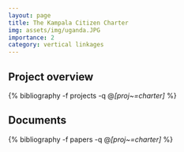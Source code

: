 ```yaml
---
layout: page
title: The Kampala Citizen Charter
img: assets/img/uganda.JPG
importance: 2
category: vertical linkages
---
```


## Project overview

<div class="publications">

  {% bibliography -f projects -q @*[proj~=charter]* %}

</div>

## Documents

<div class="publications">

  {% bibliography -f papers -q @*[proj~=charter]* %}

</div>


